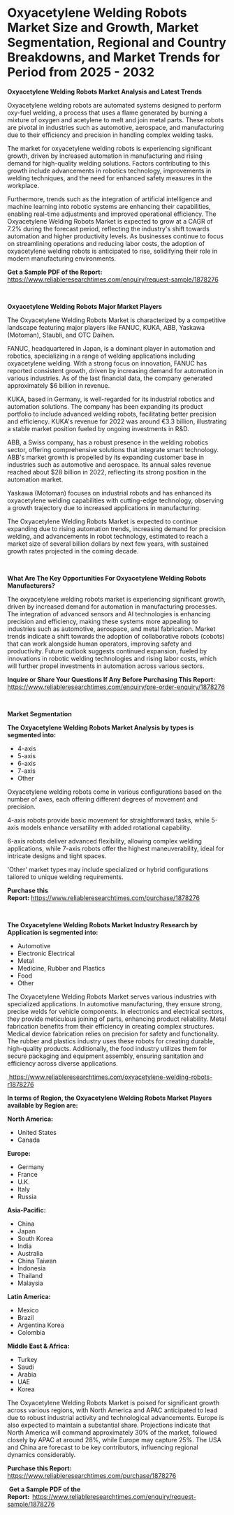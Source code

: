 <p><h1>Oxyacetylene Welding Robots Market Size and Growth, Market Segmentation, Regional and Country Breakdowns, and Market Trends for Period from 2025 -  2032</h1></p><p><strong>Oxyacetylene Welding Robots Market Analysis and Latest Trends</strong></p>
<p><p>Oxyacetylene welding robots are automated systems designed to perform oxy-fuel welding, a process that uses a flame generated by burning a mixture of oxygen and acetylene to melt and join metal parts. These robots are pivotal in industries such as automotive, aerospace, and manufacturing due to their efficiency and precision in handling complex welding tasks.</p><p>The market for oxyacetylene welding robots is experiencing significant growth, driven by increased automation in manufacturing and rising demand for high-quality welding solutions. Factors contributing to this growth include advancements in robotics technology, improvements in welding techniques, and the need for enhanced safety measures in the workplace. </p><p>Furthermore, trends such as the integration of artificial intelligence and machine learning into robotic systems are enhancing their capabilities, enabling real-time adjustments and improved operational efficiency. The Oxyacetylene Welding Robots Market is expected to grow at a CAGR of 7.2% during the forecast period, reflecting the industry's shift towards automation and higher productivity levels. As businesses continue to focus on streamlining operations and reducing labor costs, the adoption of oxyacetylene welding robots is anticipated to rise, solidifying their role in modern manufacturing environments.</p></p>
<p><strong>Get a Sample PDF of the Report:&nbsp;</strong> <a href="https://www.reliableresearchtimes.com/enquiry/request-sample/1878276?utm_campaign=3070&utm_medium=2&utm_source=Github&utm_content=ia&utm_term=12042025&utm_id=oxyacetylene-welding-robots">https://www.reliableresearchtimes.com/enquiry/request-sample/1878276</a></p>
<p>&nbsp;</p>
<p><strong>Oxyacetylene Welding Robots Major Market Players</strong></p>
<p><p>The Oxyacetylene Welding Robots Market is characterized by a competitive landscape featuring major players like FANUC, KUKA, ABB, Yaskawa (Motoman), Staubli, and OTC Daihen. </p><p>FANUC, headquartered in Japan, is a dominant player in automation and robotics, specializing in a range of welding applications including oxyacetylene welding. With a strong focus on innovation, FANUC has reported consistent growth, driven by increasing demand for automation in various industries. As of the last financial data, the company generated approximately $6 billion in revenue.</p><p>KUKA, based in Germany, is well-regarded for its industrial robotics and automation solutions. The company has been expanding its product portfolio to include advanced welding robots, facilitating better precision and efficiency. KUKA's revenue for 2022 was around €3.3 billion, illustrating a stable market position fueled by ongoing investments in R&D.</p><p>ABB, a Swiss company, has a robust presence in the welding robotics sector, offering comprehensive solutions that integrate smart technology. ABB's market growth is propelled by its expanding customer base in industries such as automotive and aerospace. Its annual sales revenue reached about $28 billion in 2022, reflecting its strong position in the automation market.</p><p>Yaskawa (Motoman) focuses on industrial robots and has enhanced its oxyacetylene welding capabilities with cutting-edge technology, observing a growth trajectory due to increased applications in manufacturing. </p><p>The Oxyacetylene Welding Robots Market is expected to continue expanding due to rising automation trends, increasing demand for precision welding, and advancements in robot technology, estimated to reach a market size of several billion dollars by next few years, with sustained growth rates projected in the coming decade.</p></p>
<p>&nbsp;</p>
<p><strong>What Are The Key Opportunities For Oxyacetylene Welding Robots Manufacturers?</strong></p>
<p><p>The oxyacetylene welding robots market is experiencing significant growth, driven by increased demand for automation in manufacturing processes. The integration of advanced sensors and AI technologies is enhancing precision and efficiency, making these systems more appealing to industries such as automotive, aerospace, and metal fabrication. Market trends indicate a shift towards the adoption of collaborative robots (cobots) that can work alongside human operators, improving safety and productivity. Future outlook suggests continued expansion, fueled by innovations in robotic welding technologies and rising labor costs, which will further propel investments in automation across various sectors.</p></p>
<p><strong>Inquire or Share Your Questions If Any Before Purchasing This Report:</strong> <a href="https://www.reliableresearchtimes.com/enquiry/pre-order-enquiry/1878276?utm_campaign=3070&utm_medium=2&utm_source=Github&utm_content=ia&utm_term=12042025&utm_id=oxyacetylene-welding-robots">https://www.reliableresearchtimes.com/enquiry/pre-order-enquiry/1878276</a></p>
<p>&nbsp;</p>
<p><strong>Market Segmentation</strong></p>
<p><strong>The Oxyacetylene Welding Robots Market Analysis by types is segmented into:</strong></p>
<p><ul><li>4-axis</li><li>5-axis</li><li>6-axis</li><li>7-axis</li><li>Other</li></ul></p>
<p><p>Oxyacetylene welding robots come in various configurations based on the number of axes, each offering different degrees of movement and precision. </p><p>4-axis robots provide basic movement for straightforward tasks, while 5-axis models enhance versatility with added rotational capability. </p><p>6-axis robots deliver advanced flexibility, allowing complex welding applications, while 7-axis robots offer the highest maneuverability, ideal for intricate designs and tight spaces. </p><p>'Other' market types may include specialized or hybrid configurations tailored to unique welding requirements.</p></p>
<p><strong>Purchase this Report:&nbsp;</strong><a href="https://www.reliableresearchtimes.com/purchase/1878276?utm_campaign=3070&utm_medium=2&utm_source=Github&utm_content=ia&utm_term=12042025&utm_id=oxyacetylene-welding-robots">https://www.reliableresearchtimes.com/purchase/1878276</a></p>
<p>&nbsp;</p>
<p><strong>The Oxyacetylene Welding Robots Market Industry Research by Application is segmented into:</strong></p>
<p><ul><li>Automotive</li><li>Electronic Electrical</li><li>Metal</li><li>Medicine, Rubber and Plastics</li><li>Food</li><li>Other</li></ul></p>
<p><p>The Oxyacetylene Welding Robots Market serves various industries with specialized applications. In automotive manufacturing, they ensure strong, precise welds for vehicle components. In electronics and electrical sectors, they provide meticulous joining of parts, enhancing product reliability. Metal fabrication benefits from their efficiency in creating complex structures. Medical device fabrication relies on precision for safety and functionality. The rubber and plastics industry uses these robots for creating durable, high-quality products. Additionally, the food industry utilizes them for secure packaging and equipment assembly, ensuring sanitation and efficiency across diverse applications.</p></p>
<p><a href="https://www.reliableresearchtimes.com/oxyacetylene-welding-robots-r1878276?utm_campaign=3070&utm_medium=2&utm_source=Github&utm_content=ia&utm_term=12042025&utm_id=oxyacetylene-welding-robots">&nbsp;https://www.reliableresearchtimes.com/oxyacetylene-welding-robots-r1878276</a></p>
<p><strong>In terms of Region, the Oxyacetylene Welding Robots Market Players available by Region are:</strong></p>
<p>
    <p> <strong> North America: </strong>
        <ul>
            <li>United States</li>
            <li>Canada</li>
        </ul>
        </p> 
    <p> <strong> Europe: </strong>
        <ul>
            <li>Germany</li>
            <li>France</li>
            <li>U.K.</li>
            <li>Italy</li>
            <li>Russia</li>
        </ul>
        </p> 
    <p> <strong> Asia-Pacific: </strong>
        <ul>
            <li>China</li>
            <li>Japan</li>
            <li>South Korea</li>
            <li>India</li>
            <li>Australia</li>
            <li>China Taiwan</li>
            <li>Indonesia</li>
            <li>Thailand</li>
            <li>Malaysia</li>
        </ul>
        </p> 
    <p> <strong> Latin America: </strong>
        <ul>
            <li>Mexico</li>
            <li>Brazil</li>
            <li>Argentina Korea</li>
            <li>Colombia</li>
        </ul>
        </p> 
    <p> <strong> Middle East & Africa: </strong>
        <ul>
            <li>Turkey</li>
            <li>Saudi</li>
            <li>Arabia</li>
            <li>UAE</li>
            <li>Korea</li>
        </ul>
    </p>
    </p>
<p><p>The Oxyacetylene Welding Robots Market is poised for significant growth across various regions, with North America and APAC anticipated to lead due to robust industrial activity and technological advancements. Europe is also expected to maintain a substantial share. Projections indicate that North America will command approximately 30% of the market, followed closely by APAC at around 28%, while Europe may capture 25%. The USA and China are forecast to be key contributors, influencing regional dynamics considerably.</p></p>
<p><strong>Purchase this Report: </strong><a href="https://www.reliableresearchtimes.com/purchase/1878276?utm_campaign=3070&utm_medium=2&utm_source=Github&utm_content=ia&utm_term=12042025&utm_id=oxyacetylene-welding-robots">https://www.reliableresearchtimes.com/purchase/1878276</a></p>
<p>&nbsp;<strong>Get a Sample PDF of the Report:&nbsp;&nbsp;</strong><a href="https://www.reliableresearchtimes.com/enquiry/request-sample/1878276?utm_campaign=3070&utm_medium=2&utm_source=Github&utm_content=ia&utm_term=12042025&utm_id=oxyacetylene-welding-robots">https://www.reliableresearchtimes.com/enquiry/request-sample/1878276</a></p>
<p><strong></strong></p>
<p><p></p><p></p><p></p></p>